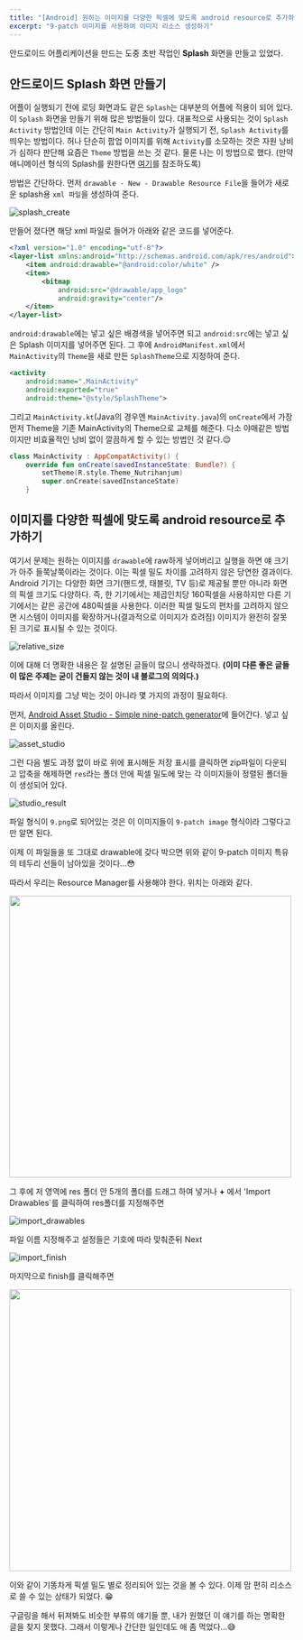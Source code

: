 ```yaml
---
title: "[Android] 원하는 이미지를 다양한 픽셀에 맞도록 android resource로 추가하는 법"
excerpt: "9-patch 이미지를 사용하여 이미지 리소스 생성하기"
---
```


안드로이드 어플리케이션을 만드는 도중 초반 작업인 __Splash__ 화면을 만들고 있었다.

## 안드로이드 Splash 화면 만들기

어플이 실행되기 전에 로딩 화면과도 같은 `Splash`는 대부분의 어플에 적용이 되어 있다. 이 `Splash` 화면을 만들기 위해 많은 방법들이 있다. 대표적으로 사용되는 것이 `Splash Activity` 방법인데 이는 간단히 `Main Activity`가 실행되기 전, `Splash Activity`를 띄우는 방법이다. 허나 단순히 팝업 이미지를 위해 `Activity`를 소모하는 것은 자원 낭비가 심하다 판단해 요즘은 `Theme` 방법을 쓰는 것 같다. 물론 나는 이 방법으로 했다. (만약 애니메이션 형식의 Splash를 원한다면 [여기](https://developer.android.com/about/versions/12/features/splash-screen)를 참조하도록)

방법은 간단하다. 먼저 `drawable - New - Drawable Resource File`을 들어가 새로운 splash용 `xml 파일`을 생성하여 준다.

![splash_create](/assets/images/splash_create.png)

만들어 졌다면 해당 xml 파일로 들어가 아래와 같은 코드를 넣어준다.
```xml
<?xml version="1.0" encoding="utf-8"?>
<layer-list xmlns:android="http://schemas.android.com/apk/res/android">
    <item android:drawable="@android:color/white" />
    <item>
        <bitmap
            android:src="@drawable/app_logo"
            android:gravity="center"/>
    </item>
</layer-list>
```
`android:drawable`에는 넣고 싶은 배경색을 넣어주면 되고 `android:src`에는 넣고 싶은 Splash 이미지를 넣어주면 된다.
그 후에 `AndroidManifest.xml`에서 `MainActivity`의 `Theme`을 새로 만든 `SplashTheme`으로 지정하여 준다.
```xml
<activity
    android:name=".MainActivity"
    android:exported="true"
    android:theme="@style/SplashTheme">
```
그리고 `MainActivity.kt`(Java의 경우엔 `MainActivity.java`)의 `onCreate`에서 가장 먼저 Theme을 기존 MainActivity의 Theme으로 교체를 해준다. 다소 야매같은 방법이지만 비효율적인 낭비 없이 깔끔하게 할 수 있는 방법인 것 같다.:relieved:
```kotlin
class MainActivity : AppCompatActivity() {
    override fun onCreate(savedInstanceState: Bundle?) {
        setTheme(R.style.Theme_Nutrihanjum)
        super.onCreate(savedInstanceState)
    }
```
  
## 이미지를 다양한 픽셀에 맞도록 android resource로 추가하기

여기서 문제는 원하는 이미지를 `drawable`에 raw하게 넣어버리고 실행을 하면 얘 크기가 아주 들쭉날쭉이라는 것이다. 이는 픽셀 밀도 차이를 고려하지 않은 당연한 결과이다. Android 기기는 다양한 화면 크기(핸드셋, 태블릿, TV 등)로 제공될 뿐만 아니라 화면의 픽셀 크기도 다양하다. 즉, 한 기기에서는 제곱인치당 160픽셀을 사용하지만 다른 기기에서는 같은 공간에 480픽셀을 사용한다. 이러한 픽셀 밀도의 편차를 고려하지 않으면 시스템이 이미지를 확장하거나(결과적으로 이미지가 흐려짐) 이미지가 완전히 잘못된 크기로 표시될 수 있는 것이다.

![relative_size](/assets/images/relative_size.png)

이에 대해 더 명확한 내용은 잘 설명된 글들이 많으니 생략하겠다. __(이미 다른 좋은 글들이 많은 주제는 굳이 건들지 않는 것이 내 블로그의 의의다.)__

따라서 이미지를 그냥 박는 것이 아니라 몇 가지의 과정이 필요하다.

먼저, [Android Asset Studio - Simple nine-patch generator](https://romannurik.github.io/AndroidAssetStudio/nine-patches.html#&sourceDensity=320&name=example)에 들어간다. 넣고 싶은 이미지를 올린다.

![asset_studio](/assets/images/asset_studio.png)

그런 다음 별도 과정 없이 바로 위에 표시해둔 저장 표시를 클릭하면 zip파일이 다운되고 압축을 해제하면 `res`라는 폴더 안에 픽셀 밀도에 맞는 각 이미지들이 정렬된 폴더들이 생성되어 있다.

![studio_result](/assets/images/studio_result.png)

파일 형식이 `9.png`로 되어있는 것은 이 이미지들이 `9-patch image` 형식이라 그렇다고만 알면 된다.

이제 이 파일들을 또 그대로 drawable에 갖다 박으면 위와 같이 9-patch 이미지 특유의 테두리 선들이 남아있을 것이다...:flushed:

따라서 우리는 Resource Manager를 사용해야 한다. 위치는 아래와 같다.

<img src="/assets/images/resource_manager.png" width="500" height="500">

그 후에 저 영역에 res 폴더 안 5개의 폴더를 드래그 하여 넣거나 __+__ 에서 'Import Drawables`를 클릭하여 res폴더를 지정해주면

![import_drawables](/assets/images/import_drawables.png)

파일 이름 지정해주고 설정들은 기호에 따라 맞춰준뒤 Next

![import_finish](/assets/images/import_finish.png)

마지막으로 finish를 클릭해주면

<img src="/assets/images/drawable_result.png" width="500" height="500">

이와 같이 기똥차게 픽셀 밀도 별로 정리되어 있는 것을 볼 수 있다. 이제 맘 편히 리소스로 쓸 수 있는 상태가 되었다. :grin:

구글링을 해서 뒤져봐도 비슷한 부류의 얘기들 뿐, 내가 원했던 이 얘기를 하는 명확한 글을 찾지 못했다. 그래서 이렇게나 간단한 일인데도 애 좀 먹었다...:sweat_smile: